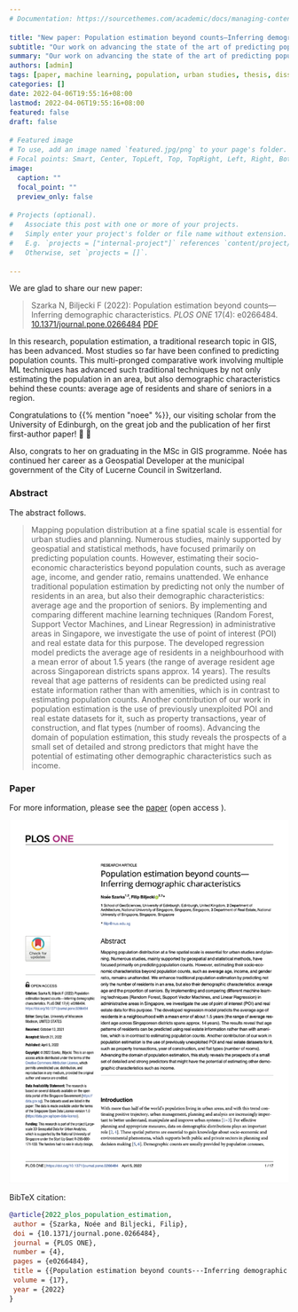 ```yaml
---
# Documentation: https://sourcethemes.com/academic/docs/managing-content/

title: "New paper: Population estimation beyond counts—Inferring demographic characteristics"
subtitle: "Our work on advancing the state of the art of predicting population has been published in PLOS ONE."
summary: "Our work on advancing the state of the art of predicting population has been published in PLOS ONE."
authors: [admin]
tags: [paper, machine learning, population, urban studies, thesis, dissertation]
categories: []
date: 2022-04-06T19:55:16+08:00
lastmod: 2022-04-06T19:55:16+08:00
featured: false
draft: false

# Featured image
# To use, add an image named `featured.jpg/png` to your page's folder.
# Focal points: Smart, Center, TopLeft, Top, TopRight, Left, Right, BottomLeft, Bottom, BottomRight.
image:
  caption: ""
  focal_point: ""
  preview_only: false

# Projects (optional).
#   Associate this post with one or more of your projects.
#   Simply enter your project's folder or file name without extension.
#   E.g. `projects = ["internal-project"]` references `content/project/deep-learning/index.md`.
#   Otherwise, set `projects = []`.

---
```


We are glad to share our new paper:

> Szarka N, Biljecki F (2022): Population estimation beyond counts—Inferring demographic characteristics. _PLOS ONE_ 17(4): e0266484. [<i class="ai ai-doi-square ai"></i> 10.1371/journal.pone.0266484](https://doi.org/10.1371/journal.pone.0266484) [<i class="far fa-file-pdf"></i> PDF](/publication/2022-plos-population-estimation/2022-plos-population-estimation.pdf)</i>  <i class="ai ai-open-access-square ai"></i>

In this research, population estimation, a traditional research topic in GIS, has been advanced.
Most studies so far have been confined to predicting population counts.
This multi-pronged comparative work involving multiple ML techniques has advanced such traditional techniques by not only estimating the population in an area, but also demographic characteristics behind these counts: average age of residents and share of seniors in a region.

Congratulations to {{% mention "noee" %}}, our visiting scholar from the University of Edinburgh, on the great job and the publication of her first first-author paper! :raised_hands: :clap:

Also, congrats to her on graduating in the MSc in GIS programme.
Noée has continued her career as a Geospatial Developer at the municipal government of the City of Lucerne Council in Switzerland.

### Abstract

The abstract follows.

> Mapping population distribution at a fine spatial scale is essential for urban studies and planning. Numerous studies, mainly supported by geospatial and statistical methods, have focused primarily on predicting population counts. However, estimating their socio-economic characteristics beyond population counts, such as average age, income, and gender ratio, remains unattended. We enhance traditional population estimation by predicting not only the number of residents in an area, but also their demographic characteristics: average age and the proportion of seniors. By implementing and comparing different machine learning techniques (Random Forest, Support Vector Machines, and Linear Regression) in administrative areas in Singapore, we investigate the use of point of interest (POI) and real estate data for this purpose. The developed regression model predicts the average age of residents in a neighbourhood with a mean error of about 1.5 years (the range of average resident age across Singaporean districts spans approx. 14 years). The results reveal that age patterns of residents can be predicted using real estate information rather than with amenities, which is in contrast to estimating population counts. Another contribution of our work in population estimation is the use of previously unexploited POI and real estate datasets for it, such as property transactions, year of construction, and flat types (number of rooms). Advancing the domain of population estimation, this study reveals the prospects of a small set of detailed and strong predictors that might have the potential of estimating other demographic characteristics such as income.

### Paper 

For more information, please see the [paper](/publication/2022-plos-population-estimation/) (open access <i class="ai ai-open-access-square ai"></i>).

[![](page-one.png)](/publication/2022-plos-population-estimation/)

BibTeX citation:
```bibtex
@article{2022_plos_population_estimation,
 author = {Szarka, Noée and Biljecki, Filip},
 doi = {10.1371/journal.pone.0266484},
 journal = {PLOS ONE},
 number = {4},
 pages = {e0266484},
 title = {{Population estimation beyond counts---Inferring demographic characteristics}},
 volume = {17},
 year = {2022}
}
```


